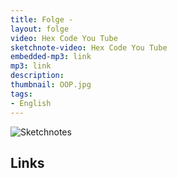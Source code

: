 ```yaml
---
title: Folge - 
layout: folge
video: Hex Code You Tube
sketchnote-video: Hex Code You Tube
embedded-mp3: link
mp3: link
description: 
thumbnail: OOP.jpg
tags:
- English
---
```


![Sketchnotes](/sketchnotes/)

## Links

